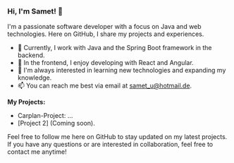 ### Hi, I'm Samet! 👋

I'm a passionate software developer with a focus on Java and web technologies. Here on GitHub, I share my projects and experiences.

- 💼 Currently, I work with Java and the Spring Boot framework in the backend.
- 🔧 In the frontend, I enjoy developing with React and Angular.
- 🌱 I'm always interested in learning new technologies and expanding my knowledge.
- 📫 You can reach me best via email at samet_u@hotmail.de.

**My Projects:**

- Carplan-Project: ...
- [Project 2] (Coming soon).

Feel free to follow me here on GitHub to stay updated on my latest projects. If you have any questions or are interested in collaboration, feel free to contact me anytime!
